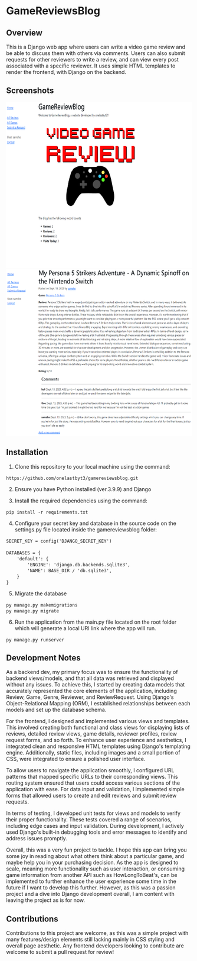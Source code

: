 # GameReviewsBlog




## Overview
This is a Django web app where users can write a video game review and be able to discuss them with others via comments. Users can also submit requests for other reviewers to write a review, and can view every post associated with a specific reviewer. It uses simple HTML templates to render the frontend, with Django on the backend. 

## Screenshots

<img src="https://github.com/onelastbyt3/gamereviewsblog/blob/main/blog/static/screenshots/01.png" width="700" height="450">

<img src="https://github.com/onelastbyt3/gamereviewsblog/blob/main/blog/static/screenshots/02.png" height="450">


## Installation

1. Clone this repository to your local machine using the command:
```
https://github.com/onelastbyt3/gamereviewsblog.git
```

2. Ensure you have Python installed (ver.3.9.9) and Django

3. Install the required dependencies using the command: 
```
pip install -r requirements.txt
```

4. Configure your secret key and database in the source code on the settings.py file located inside the gamereviewsblog folder:
```
SECRET_KEY = config('DJANGO_SECRET_KEY')

DATABASES = {
    'default': {
        'ENGINE': 'django.db.backends.sqlite3',
        'NAME': BASE_DIR / 'db.sqlite3',
    }
}
```

5. Migrate the database
```
py manage.py makemigrations
py manage.py migrate
```

6. Run the application from the main.py file located on the root folder which will generate a local URI link where the app will run.
```
py manage.py runserver
```
## Development Notes
As a backend dev, my primary focus was to ensure the functionality of backend views/models, and that all data was retrieved and displayed without any issues. To achieve this, I started by creating data models that accurately represented the core elements of the application, including Review, Game, Genre, Reviewer, and ReviewRequest. Using Django's Object-Relational Mapping (ORM), I established relationships between each models and set up the database schema.

For the frontend, I designed and implemented various views and templates. This involved creating both functional and class views for displaying lists of reviews, detailed review views, game details, reviewer profiles, review request forms, and so forth. To enhance user experience and aesthetics, I integrated clean and responsive HTML templates using Django's templating engine. Additionally, static files, including images and a small portion of CSS, were integrated to ensure a polished user interface.

To allow users to navigate the application smoothly, I configured URL patterns that mapped specific URLs to their corresponding views. This routing system ensured that users could access various sections of the application with ease. For data input and validation, I implemented simple forms that allowed users to create and edit reviews and submit review requests.

In terms of testing, I developed unit tests for views and models to verify their proper functionality. These tests covered a range of scenarios, including edge cases and input validation. During development, I actively used Django's built-in debugging tools and error messages to identify and address issues promptly.

Overall, this was a very fun project to tackle. I hope this app can bring you some joy in reading about what others think about a particular game, and maybe help you in your purchasing decision. As the app is designed to scale, meaning more functionality such as user interaction, or consuming game information from another API such as HowLongToBeat's, can be implemented to further enhance the user experience some time in the future if I want to develop this further. However, as this was a passion project and a dive into Django development overall, I am content with leaving the project as is for now. 


## Contributions
Contributions to this project are welcome, as this was a simple project with many features/design elements still lacking mainly in CSS styling and overall page aesthetic. Any frontend developers looking to contribute are welcome to submit a pull request for review! 

